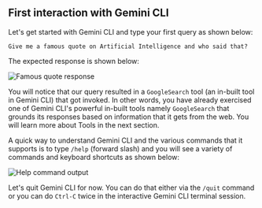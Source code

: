 ## First interaction with Gemini CLI

Let's get started with Gemini CLI and type your first query as shown below:

```
Give me a famous quote on Artificial Intelligence and who said that?
```

The expected response is shown below:

![Famous quote response](https://codelabs.developers.google.com/gemini-cli-hands-on/img/4dc0961206c1b568.png)

You will notice that our query resulted in a `GoogleSearch` tool (an in-built tool in Gemini CLI) that got invoked. In other words, you have already exercised one of Gemini CLI's powerful in-built tools namely `GoogleSearch` that grounds its responses based on information that it gets from the web. You will learn more about Tools in the next section.

A quick way to understand Gemini CLI and the various commands that it supports is to type `/help` (forward slash) and you will see a variety of commands and keyboard shortcuts as shown below:

![Help command output](https://codelabs.developers.google.com/gemini-cli-hands-on/img/d333742310905dcc.png)

Let's quit Gemini CLI for now. You can do that either via the `/quit` command or you can do `Ctrl-C` twice in the interactive Gemini CLI terminal session.
